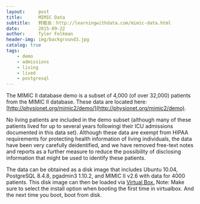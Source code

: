 ```yaml
---
layout:     post
title:      MIMIC Data
subtitle:   转载自：http://learningwithdata.com/mimic-data.html
date:       2015-09-22
author:     Tyler Folkman
header-img: img/background3.jpg
catalog: true
tags:
    - demo
    - admissions
    - living
    - lived
    - postgresql
---
```


The MIMIC II database demo is a subset of 4,000 (of over 32,000) patients from the MIMIC II database. These data are located here: [http://physionet.org/mimic2/demo/](http://physionet.org/mimic2/demo).

No living patients are included in the demo subset (although many of these patients lived for up to several years followingi their ICU admissions documented in this data set). Although these data are exempt from HIPAA requirements for protecting health information of living individuals, the data have been very carefully deidentified, and we have removed free-text notes and reports as a further measure to reduce the possibility of disclosing information that might be used to identify these patients.

The data can be obtained as a disk image that includes Ubuntu 10.04, PostgreSQL 8.4.8, pgadmin3 1.10.2, and MIMIC II v2.6 with data for 4000 patients. This disk image can then be loaded via [Virtual Box.](https://www.virtualbox.org/) Note: Make sure to select the install option when booting the first time in virtualbox. And the next time you boot, boot from disk.
